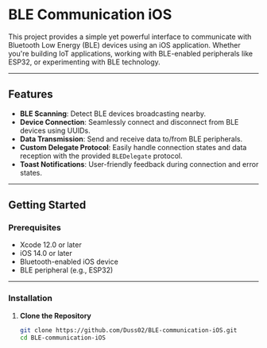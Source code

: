 # BLE Communication iOS

This project provides a simple yet powerful interface to communicate with Bluetooth Low Energy (BLE) devices using an iOS application. Whether you're building IoT applications, working with BLE-enabled peripherals like ESP32, or experimenting with BLE technology.

---

## Features

- **BLE Scanning**: Detect BLE devices broadcasting nearby.
- **Device Connection**: Seamlessly connect and disconnect from BLE devices using UUIDs.
- **Data Transmission**: Send and receive data to/from BLE peripherals.
- **Custom Delegate Protocol**: Easily handle connection states and data reception with the provided `BLEDelegate` protocol.
- **Toast Notifications**: User-friendly feedback during connection and error states.

---

## Getting Started

### Prerequisites

- Xcode 12.0 or later
- iOS 14.0 or later
- Bluetooth-enabled iOS device
- BLE peripheral (e.g., ESP32)

---

### Installation

1. **Clone the Repository**
   ```bash
   git clone https://github.com/Duss02/BLE-communication-iOS.git
   cd BLE-communication-iOS
